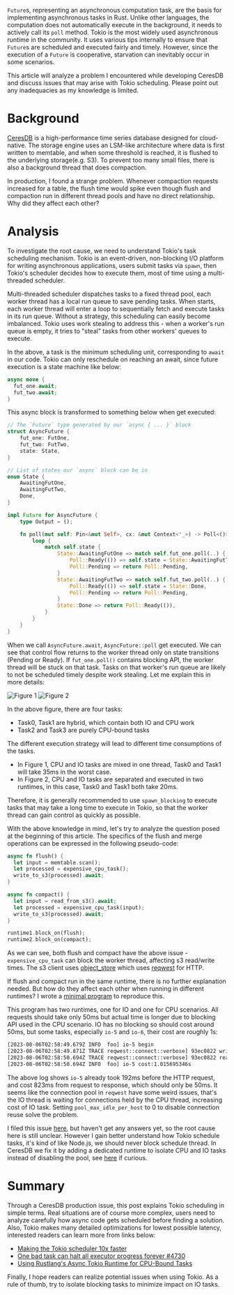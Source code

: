 `Future`s, representing an asynchronous computation task, are the basis for implementing asynchronous tasks in Rust. Unlike other languages, the computation does not automatically execute in the background, it needs to actively call its `poll` method. Tokio is the most widely used asynchronous runtime in the community. It uses various tips internally to ensure that `Future`s are scheduled and executed fairly and timely. However, since the execution of a `Future` is cooperative, starvation can inevitably occur in some scenarios.

This article will analyze a problem I encountered while developing CeresDB and discuss issues that may arise with Tokio scheduling. Please point out any inadequacies as my knowledge is limited.

# Background

[CeresDB](https://github.com/CeresDB/ceresdb) is a high-performance time series database designed for cloud-native. The storage engine uses an LSM-like architecture where data is first written to memtable, and when some threshold is reached, it is flushed to the underlying storage(e.g. S3). To prevent too many small files, there is also a background thread that does compaction.

In production, I found a strange problem. Whenever compaction requests increased for a table, the flush time would spike even though flush and compaction run in different thread pools and have no direct relationship. Why did they affect each other?

# Analysis

To investigate the root cause, we need to understand Tokio's task scheduling mechanism. Tokio is an event-driven, non-blocking I/O platform for writing asynchronous applications, users submit tasks via `spawn`, then Tokio's scheduler decides how to execute them, most of time using a multi-threaded scheduler.

Multi-threaded scheduler dispatches tasks to a fixed thread pool, each worker thread has a local run queue to save pending tasks. When starts, each worker thread will enter a loop to sequentially fetch and execute tasks in its run queue. Without a strategy, this scheduling can easily become imbalanced. Tokio uses work stealing to address this - when a worker's run queue is empty, it tries to "steal" tasks from other workers' queues to execute.

In the above, a task is the minimum scheduling unit, corresponding to `await` in our code. Tokio can only reschedule on reaching an await, since future execution is a state machine like below:

```rs
async move {
  fut_one.await;
  fut_two.await;
}
```

This async block is transformed to something below when get executed:

```rs
// The `Future` type generated by our `async { ... }` block
struct AsyncFuture {
    fut_one: FutOne,
    fut_two: FutTwo,
    state: State,
}

// List of states our `async` block can be in
enum State {
    AwaitingFutOne,
    AwaitingFutTwo,
    Done,
}

impl Future for AsyncFuture {
    type Output = ();

    fn poll(mut self: Pin<&mut Self>, cx: &mut Context<'_>) -> Poll<()> {
        loop {
            match self.state {
                State::AwaitingFutOne => match self.fut_one.poll(..) {
                    Poll::Ready(()) => self.state = State::AwaitingFutTwo,
                    Poll::Pending => return Poll::Pending,
                }
                State::AwaitingFutTwo => match self.fut_two.poll(..) {
                    Poll::Ready(()) => self.state = State::Done,
                    Poll::Pending => return Poll::Pending,
                }
                State::Done => return Poll::Ready(()),
            }
        }
    }
}
```

When we call `AsyncFuture.await`, `AsyncFuture::poll` get executed. We can see that control flow returns to the worker thread only on state transitions (Pending or Ready). If `fut_one.poll()` contains blocking API, the worker thread will be stuck on that task. Tasks on that worker's run queue are likely to not be scheduled timely despite work stealing. Let me explain this in more details:

![Figure 1](/static/issue-4/ceresdb-task1.png)
![Figure 2](/static/issue-4/ceresdb-task2.png)

In the above figure, there are four tasks:

- Task0, Task1 are hybrid, which contain both IO and CPU work
- Task2 and Task3 are purely CPU-bound tasks

The different execution strategy will lead to different time consumptions of the tasks.

- In Figure 1, CPU and IO tasks are mixed in one thread, Task0 and Task1 will take 35ms in the worst case.
- In Figure 2, CPU and IO tasks are separated and executed in two runtimes, in this case, Task0 and Task1 both take 20ms.

Therefore, it is generally recommended to use `spawn_blocking` to execute tasks that may take a long time to execute in Tokio, so that the worker thread can gain control as quickly as possible.

With the above knowledge in mind, let's try to analyze the question posed at the beginning of this article. The specifics of the flush and merge operations can be expressed in the following pseudo-code:

```rs
async fn flush() {
  let input = memtable.scan();
  let processed = expensive_cpu_task();
  write_to_s3(processed).await;
}

async fn compact() {
  let input = read_from_s3().await;
  let processed = expensive_cpu_task(input);
  write_to_s3(processed).await;
}

runtime1.block_on(flush);
runtime2.block_on(compact);
```

As we can see, both flush and compact have the above issue - `expensive_cpu_task` can block the worker thread, affecting s3 read/write times. The s3 client uses [object_store](https://docs.rs/object_store/latest/object_store/) which uses [reqwest](https://docs.rs/reqwest/latest/reqwest/) for HTTP.

If flush and compact run in the same runtime, there is no further explanation needed. But how do they affect each other when running in different runtimes? I wrote a [minimal program](https://github.com/jiacai2050/tokio-debug) to reproduce this.

This program has two runtimes, one for IO and one for CPU scenarios. All requests should take only 50ms but actual time is longer due to blocking API used in the CPU scenario. IO has no blocking so should cost around 50ms, but some tasks, especially `io-5` and `io-6`, their cost are roughly 1s:

```bash
[2023-08-06T02:58:49.679Z INFO  foo] io-5 begin
[2023-08-06T02:58:49.871Z TRACE reqwest::connect::verbose] 93ec0822 write (vectored): b"GET /io-5 HTTP/1.1\r\naccept: */*\r\nhost: 127.0.0.1:8080\r\n\r\n"
[2023-08-06T02:58:50.694Z TRACE reqwest::connect::verbose] 93ec0822 read: b"HTTP/1.1 200 OK\r\nDate: Sun, 06 Aug 2023 02:58:49 GMT\r\nContent-Length: 14\r\nContent-Type: text/plain; charset=utf-8\r\n\r\nHello, \"/io-5\""
[2023-08-06T02:58:50.694Z INFO  foo] io-5 cost:1.015695346s
```

The above log shows `io-5` already took 192ms before the HTTP request, and cost 823ms from request to response, which should only be 50ms. It seems like the connection pool in `reqwest` have some weird issues, that's the IO thread is waiting for connections held by the CPU thread, increasing cost of IO task. Setting `pool_max_idle_per_host` to 0 to disable connection reuse solve the problem.

I filed this issue [here](https://github.com/seanmonstar/reqwest/discussions/1935), but haven't get any answers yet, so the root cause here is still unclear. However I gain better understand how Tokio schedule tasks, it's kind of like Node.js, we should never block schedule thread. In CeresDB we fix it by adding a dedicated runtime to isolate CPU and IO tasks instead of disabling the pool, see [here](https://github.com/CeresDB/ceresdb/pull/907/files) if curious.

# Summary

Through a CeresDB production issue, this post explains Tokio scheduling in simple terms. Real situations are of course more complex, users need to analyze carefully how async code gets scheduled before finding a solution. Also, Tokio makes many detailed optimizations for lowest possible latency, interested readers can learn more from links below:

- [Making the Tokio scheduler 10x faster](https://tokio.rs/blog/2019-10-scheduler)
- [One bad task can halt all executor progress forever #4730](https://github.com/tokio-rs/tokio/issues/4730)
- [Using Rustlang's Async Tokio Runtime for CPU-Bound Tasks](https://www.influxdata.com/blog/using-rustlangs-async-tokio-runtime-for-cpu-bound-tasks/)

Finally, I hope readers can realize potential issues when using Tokio. As a rule of thumb, try to isolate blocking tasks to minimize impact on IO tasks.

